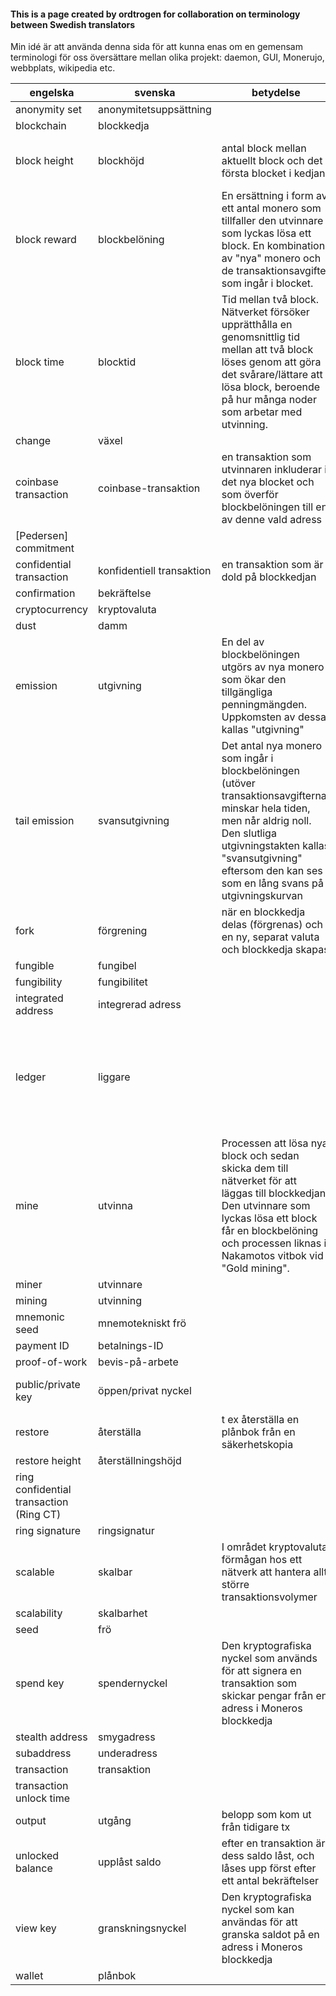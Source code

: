 #### This is a page created by ordtrogen for collaboration on terminology between Swedish translators

Min idé är att använda denna sida för att kunna enas om en gemensam terminologi för oss översättare mellan olika projekt: daemon, GUI, Monerujo, webbplats, wikipedia etc. 

| **engelska** | **svenska** | **betydelse** | **kommentar** | **referens** |
| --- | --- | --- | --- | --- |
| anonymity set | anonymitetsuppsättning | | | |
| blockchain | blockkedja | | | https://it-ord.idg.se/ord/blockkedja/|
| block height | blockhöjd | antal block mellan aktuellt block och det första blocket i kedjan | Hade kunna heta "längd" men nu heter det höjd | |
| block reward | blockbelöning | En ersättning i form av ett antal monero som tillfaller den utvinnare som lyckas lösa ett block. En kombination av "nya" monero och de transaktionsavgifter som ingår i blocket. | | https://it-ord.idg.se/ord/blockbeloning/|
| block time | blocktid | Tid mellan två block. Nätverket försöker upprätthålla en genomsnittlig tid mellan att två block löses genom att göra det svårare/lättare att lösa block, beroende på hur många noder som arbetar med utvinning. | | https://it-ord.idg.se/ord/blocktid/|
| change | växel | | | |
| coinbase transaction | coinbase-transaktion | en transaktion som utvinnaren inkluderar i det nya blocket och som överför blockbelöningen till en av denne vald adress| | |
| [Pedersen] commitment | | | | |
| confidential transaction | konfidentiell transaktion | en transaktion som är dold på blockkedjan | | |
| confirmation | bekräftelse | | | |
| cryptocurrency | kryptovaluta | | | |
| dust | damm | | | |
| emission | utgivning | En del av blockbelöningen utgörs av nya monero som ökar den tillgängliga penningmängden. Uppkomsten av dessa kallas "utgivning"| | |
| tail emission | svansutgivning | Det antal nya monero som ingår i blockbelöningen (utöver transaktionsavgifterna) minskar hela tiden, men når aldrig noll. Den slutliga utgivningstakten kallas "svansutgivning" eftersom den kan ses som en lång svans på utgivningskurvan | | |
| fork | förgrening | när en blockkedja delas (förgrenas) och en ny, separat valuta och blockkedja skapas | |https://it-ord.idg.se/ord/forgrening/|
| fungible | fungibel | | | https://it-ord.idg.se/?s=fungibel |
| fungibility | fungibilitet | | | https://it-ord.idg.se/?s=fungibel|
| integrated address | integrerad adress | | | |
| ledger | liggare | | Blockkedjan utgör ett register, en "liggare", över alla transaktioner som ägt rum. Jfr "hotelliggare"| https://it-ord.idg.se/ord/liggare/ |
| mine | utvinna | Processen att lösa nya block och sedan skicka dem till nätverket för att läggas till blockkedjan. Den utvinnare som lyckas lösa ett block får en blockbelöning och processen liknas i Nakamotos vitbok vid "Gold mining".|Bitcoins officiella sidor har länge använt termen Utvinning för mining, varför den är att anses etablerad. ||
| miner | utvinnare | | | |
| mining | utvinning | | | |
| mnemonic seed | mnemotekniskt frö | | | http://iate.europa.eu/ |
| payment ID | betalnings-ID | | | |
| proof-of-work | bevis-på-arbete | | | https://it-ord.idg.se/ord/bevis-pa-arbete/|
| public/private key | öppen/privat nyckel | | |http://www.termado.com/DatatermSearch/?ss=public https://it-ord.idg.se/ord/oppen-nyckel/|
| restore | återställa | t ex återställa en plånbok från en säkerhetskopia| | Microsoft Language Portal |
| restore height | återställningshöjd | | | | 
| ring confidential transaction (Ring CT) | | | | |
| ring signature | ringsignatur | | | |
| scalable | skalbar | I området kryptovaluta, förmågan hos ett nätverk att hantera allt större transaktionsvolymer| |https://it-ord.idg.se/ord/skalbarhet/ |
| scalability | skalbarhet | | | https://it-ord.idg.se/ord/skalbarhet/|
| seed | frö | | | |
| spend key | spendernyckel | Den kryptografiska nyckel som används för att signera en transaktion som skickar pengar från en adress i Moneros blockkedja | |Varför "spendera" för "spend":  https://it-ord.idg.se/ord/dubbelspendering/ |
| stealth address | smygadress | | | https://sv.wikipedia.org/wiki/Smygteknik |
| subaddress | underadress | | | |
| transaction | transaktion | | ||
| transaction unlock time | | | ||
| output | utgång | belopp som kom ut från tidigare tx | | |
| unlocked balance | upplåst saldo | efter en transaktion är dess saldo låst, och låses upp först efter ett antal bekräftelser | | |
| view key | granskningsnyckel | Den kryptografiska nyckel som kan användas för att granska saldot på en adress i Moneros blockkedja | | |
| wallet | plånbok | | | |
